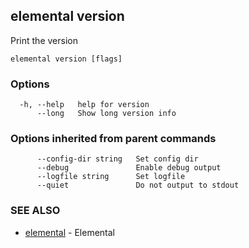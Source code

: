 ## elemental version

Print the version

```
elemental version [flags]
```

### Options

```
  -h, --help   help for version
      --long   Show long version info
```

### Options inherited from parent commands

```
      --config-dir string   Set config dir
      --debug               Enable debug output
      --logfile string      Set logfile
      --quiet               Do not output to stdout
```

### SEE ALSO

* [elemental](elemental.md)	 - Elemental

